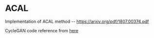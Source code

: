 # ACAL
Implementation of ACAL method -- https://arxiv.org/pdf/1807.00374.pdf

CycleGAN code reference from [here](https://github.com/junyanz/pytorch-CycleGAN-and-pix2pix)
